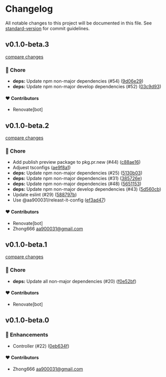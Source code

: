 # Changelog

All notable changes to this project will be documented in this file. See [standard-version](https://github.com/conventional-changelog/standard-version) for commit guidelines.


## v0.1.0-beta.3

[compare changes](https://github.com/aa900031/ginjou/compare/@ginjou/with-vue-router@0.1.0-beta.2...${npm.name}@0.1.0-beta.3)

### 🏡 Chore

-  **deps:** Update npm non-major dependencies (#54) ([9d06e29](https://github.com/aa900031/ginjou/commit/9d06e29ebd08c12ada24efdbd681e7e4383d349c))
-  **deps:** Update npm non-major develop dependencies (#52) ([03c9d93](https://github.com/aa900031/ginjou/commit/03c9d9339466b0dfebd18e61275c65ab19fefbdf))



#### ❤️ Contributors

- Renovate[bot]

## v0.1.0-beta.2

[compare changes](https://github.com/aa900031/ginjou/compare/@ginjou/with-vue-router@0.1.0-beta.1...${npm.name}@0.1.0-beta.2)

### 🏡 Chore

-  Add publish preview package to pkg.pr.new (#44) ([c88ae16](https://github.com/aa900031/ginjou/commit/c88ae16dc66533d5eeab1f6c0272dcb6056730c5))
-  Adjuest tsconfigs ([ae9f8a1](https://github.com/aa900031/ginjou/commit/ae9f8a10c6c353280f079a0ab8c90f89dbfb0057))
-  **deps:** Update npm non-major dependencies (#25) ([5130b03](https://github.com/aa900031/ginjou/commit/5130b03cbabca63bad6bedc8847f0638a80e277a))
-  **deps:** Update npm non-major dependencies (#31) ([385726e](https://github.com/aa900031/ginjou/commit/385726e813a4fcbde1c1911fe65c7e4525d2027e))
-  **deps:** Update npm non-major dependencies (#48) ([5651153](https://github.com/aa900031/ginjou/commit/56511530ff45567291614cfdf950863ff06ec4ab))
-  **deps:** Update npm non-major develop dependencies (#43) ([5d560cb](https://github.com/aa900031/ginjou/commit/5d560cb0b68f5a9f917e67c374572e354a5d62d7))
-  Update eslint (#29) ([588797b](https://github.com/aa900031/ginjou/commit/588797b53ef3e00033634dcc709d61083da12ab7))
-  Use @aa900031/releast-it-config ([ef3ad47](https://github.com/aa900031/ginjou/commit/ef3ad47ba35535488f791f41272f2dc087207b29))



#### ❤️ Contributors

- Renovate[bot] 
- Zhong666 <aa900031@gmail.com>

## v0.1.0-beta.1

[compare changes](https://github.com/aa900031/ginjou/compare/@ginjou/with-vue-router@0.1.0-beta.0...@ginjou/with-vue-router@0.1.0-beta.1)

### 🏡 Chore

-  **deps:** Update all non-major dependencies (#20) ([f0e52bf](https://github.com/aa900031/ginjou/commit/f0e52bfa2295409821a63d8a93bfce3d8b3e5d6b))



#### ❤️ Contributors

- Renovate[bot]

## v0.1.0-beta.0



### 🚀 Enhancements

-  Controller (#22) ([0eb634f](https://github.com/aa900031/ginjou/commit/0eb634f628a541f1bfaa7e4c2b2c4cf90e25a3b1))



#### ❤️ Contributors

- Zhong666 <aa900031@gmail.com>
